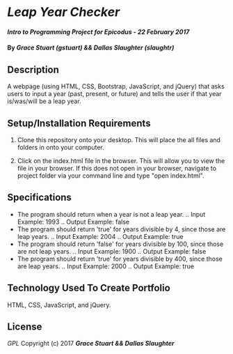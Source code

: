 # _Leap Year Checker_

#### _Intro to Programming Project for Epicodus - 22 February 2017_

#### By _**Grace Stuart (gstuart) && Dallas Slaughter (slaughtr)**_

## Description
A webpage (using HTML, CSS, Bootstrap, JavaScript, and jQuery) that asks users to input a year (past, present, or future) and tells the user if that year is/was/will be a leap year.

## Setup/Installation Requirements
1. Clone this repository onto your desktop. This will place the all files and folders in onto your computer.

2. Click on the index.html file in the browser. This will allow you to view the file in your browser. If this does not open in your browser, navigate to project folder via your command line and type "open index.html".

## Specifications
* The program should return when a year is not a leap year.
.. Input Example: 1993
.. Output Example: false
* The program should return 'true' for years divisible by 4, since those are leap years.
.. Input Example: 2004
.. Output Example: true
* The program should return 'false' for years divisible by 100, since those are not leap years.
.. Input Example: 1900
.. Output Example: false
* The program should return 'true' for years divisible by 400, since those are leap years.
.. Input Example: 2000
.. Output Example: true

## Technology Used To Create Portfolio
HTML, CSS, JavaScript, and jQuery.

## License
*GPL*
Copyright (c) 2017 **_Grace Stuart && Dallas Slaughter_**
